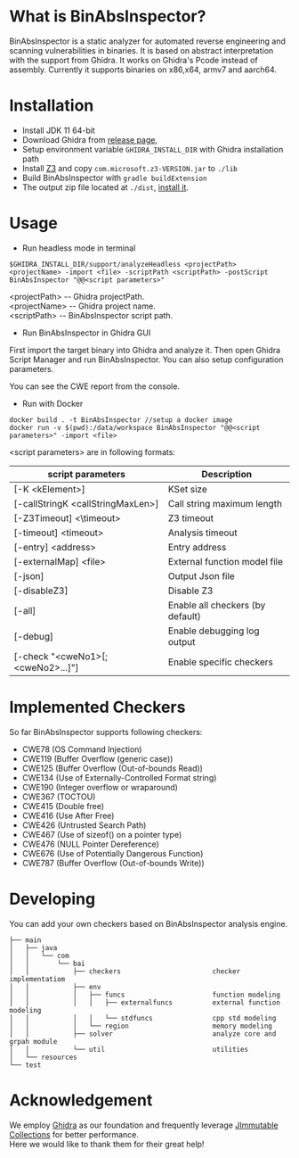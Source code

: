 # What is  BinAbsInspector?

BinAbsInspector is a static analyzer for automated reverse engineering and scanning vulnerabilities in binaries. It is based on abstract interpretation with the support from Ghidra. It works on Ghidra's Pcode instead of assembly. Currently it supports binaries on x86,x64, armv7 and aarch64.

# Installation
+ Install JDK 11 64-bit
+ Download Ghidra from [release page](https://github.com/NationalSecurityAgency/ghidra/releases/),
+ Setup environment variable `GHIDRA_INSTALL_DIR` with Ghidra installation path
+ Install [Z3](https://github.com/Z3Prover/z3/blob/master/README-CMake.md) and copy  `com.microsoft.z3-VERSION.jar` to `./lib`
+ Build BinAbsInspector with `gradle buildExtension`
+ The output zip  file located at `./dist`, [install it](https://ghidra-sre.org/InstallationGuide.html#Extensions).

# Usage
+ Run headless mode in terminal
```
$GHIDRA_INSTALL_DIR/support/analyzeHeadless <projectPath> <projectName> -import <file> -scriptPath <scriptPath> -postScript BinAbsInspector "@@<script parameters>"
```
&lt;projectPath&gt;   --   Ghidra projectPath.  
&lt;projectName&gt;   --   Ghidra project name.  
&lt;scriptPath&gt;    --   BinAbsInspector script path.

+ Run BinAbsInspector in Ghidra GUI

First import the target binary into Ghidra and analyze it.
Then open Ghidra Script Manager and run BinAbsInspector. You can also setup configuration parameters.

You can see the CWE report from the console.

+ Run with Docker

```shell
docker build . -t BinAbsInspector //setup a docker image
docker run -v $(pwd):/data/workspace BinAbsInspector "@@<script parameters>" -import <file>
```

&lt;script parameters&gt; are  in following formats:

| script parameters                         | Description                                |
| ----------------------------------------- | --------------------------------------- |
| \[-K \<kElement\>\]                       | KSet size                           |
| \[-callStringK \<callStringMaxLen>\]      | Call string maximum length                   |
| \[-Z3Timeout\] <\timeout\>                | Z3 timeout                      |
| \[-timeout\] \<timeout\>                  | Analysis timeout                |
| \[-entry\] \<address\>                    | Entry address                       |
| \[-externalMap\] \<file\>                 | External function model file                |
| \[-json\]                                 | Output Json file                 |
| \[-disableZ3\]                            | Disable Z3                    |
| \[-all\]                                  | Enable all checkers (by default)          |
| \[-debug\]                                | Enable debugging log output |
| \[-check "\<cweNo1\>\[;\<cweNo2\>...\]"\] | Enable specific checkers                            |

# Implemented Checkers
So far BinAbsInspector supports following checkers:

+ CWE78 (OS Command Injection)
+ CWE119 (Buffer Overflow (generic case))
+ CWE125 (Buffer Overflow (Out-of-bounds Read))
+ CWE134 (Use of Externally-Controlled Format string)
+ CWE190 (Integer overflow or wraparound)
+ CWE367 (TOCTOU)
+ CWE415 (Double free)
+ CWE416 (Use After Free)
+ CWE426 (Untrusted Search Path)
+ CWE467 (Use of sizeof() on a pointer type)
+ CWE476 (NULL Pointer Dereference)
+ CWE676 (Use of Potentially Dangerous Function)
+ CWE787 (Buffer Overflow (Out-of-bounds Write))

# Developing
You can add your own checkers based on BinAbsInspector analysis engine.
```
├── main
│   ├── java
│   │   └── com
│   │       └── bai
│   │           ├── checkers                       checker implementatiom
│   │           ├── env
│   │           │   ├── funcs                      function modeling
│   │           │   │   ├── externalfuncs          external function modeling
│   │           │   │   └── stdfuncs               cpp std modeling
│   │           │   └── region                     memory modeling
│   │           ├── solver                         analyze core and grpah module
│   │           └── util                           utilities
│   └── resources
└── test
```
# Acknowledgement
We employ [Ghidra](https://ghidra-sre.org/) as our foundation and frequently leverage [JImmutable Collections](http://brianburton.github.io/java-immutable-collections/) for better performance.  
Here we would like to thank them for their great help!
